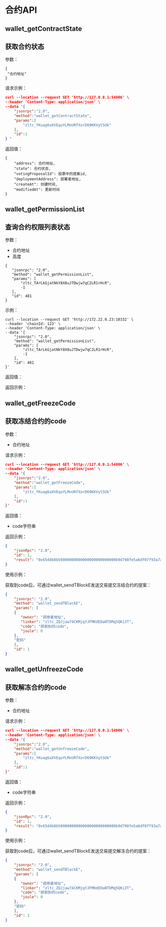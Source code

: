 # 合约API

## wallet_getContractState

## 获取合约状态

参数：

```
{
 "合约地址"
}
```

请求示例：

```json
curl --location --request GET 'http://127.0.0.1:54006' \
--header 'Content-Type: application/json' \
--data '{
    "jsonrpc":"2.0",
    "method":"wallet_getContractState",
    "params":[
        "zltc_YKuag6aXVEquYLMnURfXorD69KKVytSUk"
    ],
    "id":1
} '
```

返回值：

```
{
    "address": 合约地址,
    "state": 合约状态,
    "votingProposalId": 投票中的提案id,
    "deploymentAddress": 部署者地址,
    "createAt": 创建时间,
    "modifiedAt": 更新时间
}
```

## wallet_getPermissionList

## 查询合约权限列表状态

参数： 

- 合约地址
- 高度

 ```
{
    "jsonrpc": "2.0",
    "method": "wallet_getPermissionList",
    "params": [
        "zltc_TArLkGjatNkY8X8uJTDwjw7qC2LR1rHcR",
        -1
    ],
    "id": 481
}
 ```

示例：

```
curl --location --request GET 'http://172.22.0.23:10332' \
--header 'chainId: 123' \
--header 'Content-Type: application/json' \
--data '{
    "jsonrpc": "2.0",
    "method": "wallet_getPermissionList",
    "params": [
        "zltc_TArLkGjatNkY8X8uJTDwjw7qC2LR1rHcR",
        -1
    ],
    "id": 481
}'
```

返回值：



返回示例：

## wallet_getFreezeCode

## 获取冻结合约的code

参数：

- 合约地址

请求示例：

```json
curl --location --request GET 'http://127.0.0.1:54006' \
--header 'Content-Type: application/json' \
--data '{
    "jsonrpc":"2.0",
    "method":"wallet_getFreezeCode",
    "params":[
        "zltc_YKuag6aXVEquYLMnURfXorD69KKVytSUk"
    ],
    "id":1
}'
```

返回值：

- code字符串

返回示例：

```json
{
    "jsonRpc": "2.0",
    "id": 1,
    "result": "0x65d4b8b50000000000000000000000000b9d798fe5a6df07f93a7a8a3e106b5ed5aa800a0000000000000000000000000000000000000000000000000000000000000001"
}
```

使用示例：

获取到code后，可通过wallet_sendTBlockE发送交易提交冻结合约的提案：

```json
{
    "jsonrpc": "2.0",
    "method": "wallet_sendTBlockE",
    "params": [
    {
       "owner": "调用者地址",
       "linker": "zltc_ZQJjaw74CKMjqYJFMKdEDaNTDMq5QKi3T",
       "code": "获取到的code",
       "joule": 0
    },
    "密码"
    ],
    "id": 1
}
```

## wallet_getUnfreezeCode

## 获取解冻合约的code

参数：

- 合约地址

请求示例：

```json
curl --location --request GET 'http://127.0.0.1:54006' \
--header 'Content-Type: application/json' \
--data '{
    "jsonrpc":"2.0",
    "method":"wallet_getUnfreezeCode",
    "params":[
        "zltc_YKuag6aXVEquYLMnURfXorD69KKVytSUk"
    ],
    "id":1
}'
```

返回值：

- code字符串

返回示例：

```json
{
    "jsonRpc": "2.0",
    "id": 1,
    "result": "0x65d4b8b50000000000000000000000000b9d798fe5a6df07f93a7a8a3e106b5ed5aa800a0000000000000000000000000000000000000000000000000000000000000002"
}
```

使用示例：

获取到code后，可通过wallet_sendTBlockE发送交易提交解冻合约的提案：

```json
{
    "jsonrpc": "2.0",
    "method": "wallet_sendTBlockE",
    "params": [
    {
       "owner": "调用者地址",
       "linker": "zltc_ZQJjaw74CKMjqYJFMKdEDaNTDMq5QKi3T",
       "code": "获取到的code",
       "joule": 0
    },
    "密码"
    ],
    "id": 1
}
```